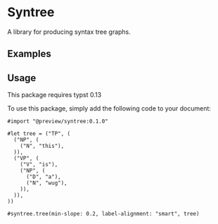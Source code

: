 # Syntree

A library for producing syntax tree graphs.

## Examples

## Usage

This package requires typst 0.13

To use this package, simply add the following code to your document:

```typ
#import "@preview/syntree:0.1.0"

#let tree = ("TP", (
  ("NP", (
    ("N", "this"),
  )),
  ("VP", (
    ("V", "is"),
    ("NP", (
      ("D", "a"),
      ("N", "wug"),
    )),
  )),
))

#syntree.tree(min-slope: 0.2, label-alignment: "smart", tree)
```
